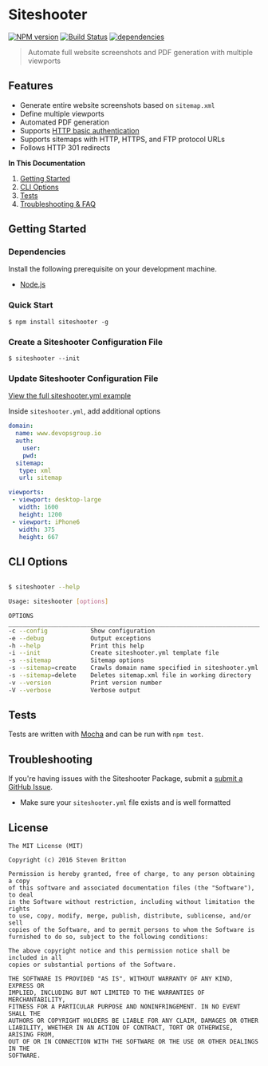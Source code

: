 # Siteshooter 
[![NPM version](https://img.shields.io/npm/v/siteshooter.svg)](https://www.npmjs.com/package/siteshooter) [![Build Status](https://img.shields.io/travis/devopsgroup-io/siteshooter.svg?branch=master)](https://travis-ci.org/devopsgroup-io/siteshooter)
[![dependencies](https://david-dm.org/devopsgroup-io/siteshooter.svg)](https://david-dm.org/devopsgroup-io/siteshooter#info=dependencies&view=tables)

> Automate full website screenshots and PDF generation with multiple viewports

## Features

* Generate entire website screenshots based on `sitemap.xml`
* Define multiple viewports
* Automated PDF generation
* Supports [HTTP basic authentication](https://en.wikipedia.org/wiki/Basic_access_authentication)
* Supports sitemaps with HTTP, HTTPS, and FTP protocol URLs
* Follows HTTP 301 redirects


**In This Documentation**

1. [Getting Started](#getting-started)
2. [CLI Options](#cli-options)
3. [Tests](#tests)
4. [Troubleshooting & FAQ](#troubleshooting-and-faq)

## Getting Started

### Dependencies

Install the following prerequisite on your development machine.

* [Node.js](http://nodejs.org)


### Quick Start

```
$ npm install siteshooter -g
```

### Create a Siteshooter Configuration File
```
$ siteshooter --init
```

### Update Siteshooter Configuration File

[View the full siteshooter.yml example](https://github.com/devopsgroup-io/siteshooter/tree/master/siteshooter.yml)

Inside `siteshooter.yml`, add additional options

```yml
domain:
  name: www.devopsgroup.io
  auth:
    user:
    pwd:
  sitemap:
   type: xml
   url: sitemap

viewports:
 - viewport: desktop-large
   width: 1600
   height: 1200
 - viewport: iPhone6
   width: 375
   height: 667

```

## CLI Options

```bash

$ siteshooter --help

Usage: siteshooter [options]

OPTIONS
_______________________________________________________________________________________
-c --config            Show configuration
-e --debug             Output exceptions
-h --help              Print this help
-i --init              Create siteshooter.yml template file
-s --sitemap           Sitemap options
-s --sitemap=create    Crawls domain name specified in siteshooter.yml file and generates a sitemap.xml file
-s --sitemap=delete    Deletes sitemap.xml file in working directory
-v --version           Print version number
-V --verbose           Verbose output

```


## Tests

Tests are written with [Mocha](http://visionmedia.github.com/mocha/) and can be
run with `npm test`.

## Troubleshooting

If you're having issues with the Siteshooter Package, submit a [submit a GitHub Issue](https://github.com/devopsgroup-io/siteshooter/issues/new).

* Make sure your `siteshooter.yml` file exists and is well formatted

## License
```
The MIT License (MIT)

Copyright (c) 2016 Steven Britton

Permission is hereby granted, free of charge, to any person obtaining a copy
of this software and associated documentation files (the "Software"), to deal
in the Software without restriction, including without limitation the rights
to use, copy, modify, merge, publish, distribute, sublicense, and/or sell
copies of the Software, and to permit persons to whom the Software is
furnished to do so, subject to the following conditions:

The above copyright notice and this permission notice shall be included in all
copies or substantial portions of the Software.

THE SOFTWARE IS PROVIDED "AS IS", WITHOUT WARRANTY OF ANY KIND, EXPRESS OR
IMPLIED, INCLUDING BUT NOT LIMITED TO THE WARRANTIES OF MERCHANTABILITY,
FITNESS FOR A PARTICULAR PURPOSE AND NONINFRINGEMENT. IN NO EVENT SHALL THE
AUTHORS OR COPYRIGHT HOLDERS BE LIABLE FOR ANY CLAIM, DAMAGES OR OTHER
LIABILITY, WHETHER IN AN ACTION OF CONTRACT, TORT OR OTHERWISE, ARISING FROM,
OUT OF OR IN CONNECTION WITH THE SOFTWARE OR THE USE OR OTHER DEALINGS IN THE
SOFTWARE.
```


